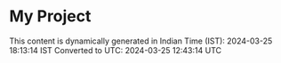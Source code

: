 # My Project

This content is dynamically generated in Indian Time (IST): 2024-03-25 18:13:14 IST
Converted to UTC: 2024-03-25 12:43:14 UTC
